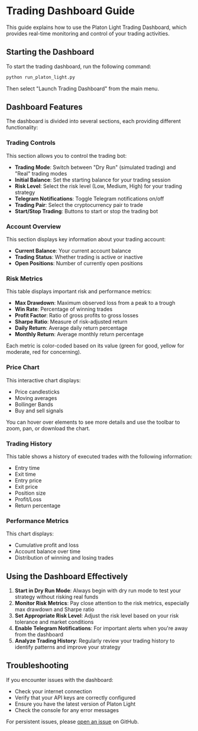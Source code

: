 # Trading Dashboard Guide

This guide explains how to use the Platon Light Trading Dashboard, which provides real-time monitoring and control of your trading activities.

## Starting the Dashboard

To start the trading dashboard, run the following command:

```bash
python run_platon_light.py
```

Then select "Launch Trading Dashboard" from the main menu.

## Dashboard Features

The dashboard is divided into several sections, each providing different functionality:

### Trading Controls

This section allows you to control the trading bot:

- **Trading Mode**: Switch between "Dry Run" (simulated trading) and "Real" trading modes
- **Initial Balance**: Set the starting balance for your trading session
- **Risk Level**: Select the risk level (Low, Medium, High) for your trading strategy
- **Telegram Notifications**: Toggle Telegram notifications on/off
- **Trading Pair**: Select the cryptocurrency pair to trade
- **Start/Stop Trading**: Buttons to start or stop the trading bot

### Account Overview

This section displays key information about your trading account:

- **Current Balance**: Your current account balance
- **Trading Status**: Whether trading is active or inactive
- **Open Positions**: Number of currently open positions

### Risk Metrics

This table displays important risk and performance metrics:

- **Max Drawdown**: Maximum observed loss from a peak to a trough
- **Win Rate**: Percentage of winning trades
- **Profit Factor**: Ratio of gross profits to gross losses
- **Sharpe Ratio**: Measure of risk-adjusted return
- **Daily Return**: Average daily return percentage
- **Monthly Return**: Average monthly return percentage

Each metric is color-coded based on its value (green for good, yellow for moderate, red for concerning).

### Price Chart

This interactive chart displays:

- Price candlesticks
- Moving averages
- Bollinger Bands
- Buy and sell signals

You can hover over elements to see more details and use the toolbar to zoom, pan, or download the chart.

### Trading History

This table shows a history of executed trades with the following information:

- Entry time
- Exit time
- Entry price
- Exit price
- Position size
- Profit/Loss
- Return percentage

### Performance Metrics

This chart displays:

- Cumulative profit and loss
- Account balance over time
- Distribution of winning and losing trades

## Using the Dashboard Effectively

1. **Start in Dry Run Mode**: Always begin with dry run mode to test your strategy without risking real funds
2. **Monitor Risk Metrics**: Pay close attention to the risk metrics, especially max drawdown and Sharpe ratio
3. **Set Appropriate Risk Level**: Adjust the risk level based on your risk tolerance and market conditions
4. **Enable Telegram Notifications**: For important alerts when you're away from the dashboard
5. **Analyze Trading History**: Regularly review your trading history to identify patterns and improve your strategy

## Troubleshooting

If you encounter issues with the dashboard:

- Check your internet connection
- Verify that your API keys are correctly configured
- Ensure you have the latest version of Platon Light
- Check the console for any error messages

For persistent issues, please [open an issue](https://github.com/Perlitten/Platon-Light/issues) on GitHub.
